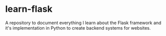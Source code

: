 # learn-flask
A repository to document everything I learn about the Flask framework and it's implementation in Python to create backend systems for websites.
